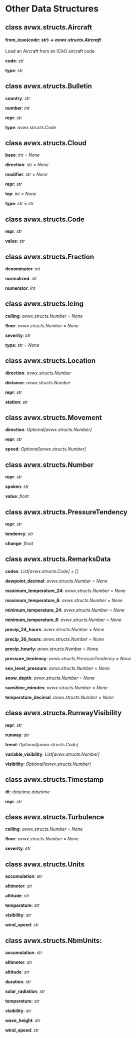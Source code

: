 # Other Data Structures

## class avwx.structs.**Aircraft**

#### **from_icao**(*code: str*) -> *avwx.structs.Aircraft*

Load an Aircraft from an ICAO aircraft code

**code**: *str*

**type**: *str*

## class avwx.structs.**Bulletin**

**country**: *str*

**number**: *int*

**repr**: *str*

**type**: *avwx.structs.Code*

## class avwx.structs.**Cloud**

**base**: *int* = *None*

**direction**: *str* = *None*

**modifier**: *str* = *None*

**repr**: *str*

**top**: *int* = *None*

**type**: *str* = *str*

## class avwx.structs.**Code**

**repr**: *str*

**value**: *str*

## class avwx.structs.**Fraction**

**denominator**: *int*

**normalized**: *str*

**numerator**: *int*

## class avwx.structs.**Icing**

**ceiling**: *avwx.structs.Number* = *None*

**floor**: *avwx.structs.Number* = *None*

**severity**: *str*

**type**: *str* = *None*

## class avwx.structs.**Location**

**direction**: *avwx.structs.Number*

**distance**: *avwx.structs.Number*

**repr**: *str*

**station**: *str*

## class avwx.structs.**Movement**

**direction**: *Optional[avwx.structs.Number]*

**repr**: *str*

**speed**: *Optional[avwx.structs.Number]*

## class avwx.structs.**Number**

**repr**: *str*

**spoken**: *str*

**value**: *float*

## class avwx.structs.**PressureTendency**

**repr**: *str*

**tendency**: *str*

**change**: *float*

## class avwx.structs.**RemarksData**

**codes**: *List[avwx.structs.Code]* = *[]*

**dewpoint_decimal**: *avwx.structs.Number* = *None*

**maximum_temperature_24**: *avwx.structs.Number* = *None*

**maximum_temperature_6**: *avwx.structs.Number* = *None*

**minimum_temperature_24**: *avwx.structs.Number* = *None*

**minimum_temperature_6**: *avwx.structs.Number* = *None*

**precip_24_hours**: *avwx.structs.Number* = *None*

**precip_36_hours**: *avwx.structs.Number* = *None*

**precip_hourly**: *avwx.structs.Number* = *None*

**pressure_tendency**: *avwx.structs.PressureTendency* = *None*

**sea_level_pressure**: *avwx.structs.Number* = *None*

**snow_depth**: *avwx.structs.Number* = *None*

**sunshine_minutes**: *avwx.structs.Number* = *None*

**temperature_decimal**: *avwx.structs.Number* = *None*

## class avwx.structs.**RunwayVisibility**

**repr**: *str*

**runway**: *str*

**trend**: *Optional[avwx.structs.Code]*

**variable_visibility**: *List[avwx.structs.Number]*

**visibility**: *Optional[avwx.structs.Number]*

## class avwx.structs.**Timestamp**

**dt**: *datetime.datetime*

**repr**: *str*

## class avwx.structs.**Turbulence**

**ceiling**: *avwx.structs.Number* = *None*

**floor**: *avwx.structs.Number* = *None*

**severity**: *str*

## class avwx.structs.**Units**

**accumulation**: *str*

**altimeter**: *str*

**altitude**: *str*

**temperature**: *str*

**visibility**: *str*

**wind_speed**: *str*


## class avwx.structs.**NbmUnits**:

**accumulation**: *str*

**altimeter**: *str*

**altitude**: *str*

**duration**: *str*

**solar_radiation**: *str*

**temperature**: *str*

**visibility**: *str*

**wave_height**: *str*

**wind_speed**: *str*